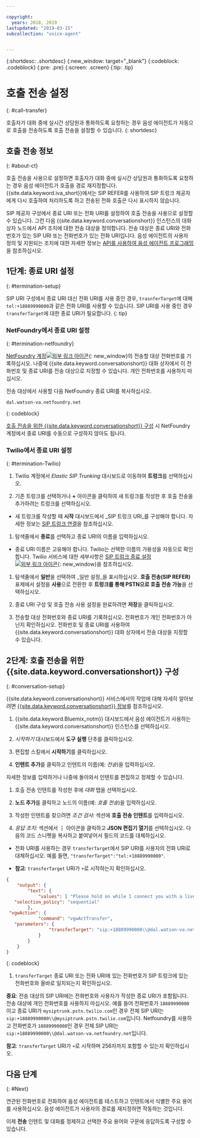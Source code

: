 ```yaml
---

copyright:
  years: 2018, 2019
lastupdated: "2019-03-15"
subcollection: "voice-agent"


---
```


{:shortdesc: .shortdesc}
{:new_window: target="_blank"}
{:codeblock: .codeblock}
{:pre: .pre}
{:screen: .screen}
{:tip: .tip}


# 호출 전송 설정
{: #call-transfer}

호출자가 대화 중에 실시간 상담원과 통화하도록 요청하는 경우 음성 에이전트가 자동으로 호출을 전송하도록 호출 전송을 설정할 수 있습니다.
{: shortdesc}

## 호출 전송 정보
{: #about-ct}

호출 전송을 사용으로 설정하면 호출자가 대화 중에 실시간 상담원과 통화하도록 요청하는 경우 음성 에이전트가 호출을 경로 재지정합니다. {{site.data.keyword.iva_short}}에서는 SIP REFER를 사용하여 SIP 트렁크 제공자에게 다시 호출하여 처리하도록 하고 전송된 전화 호출은 다시 표시하지 않습니다.

SIP 제공자 구성에서 종료 URI 또는 전화 URI를 설정하여 호출 전송을 사용으로 설정할 수 있습니다. 그런 다음 {{site.data.keyword.conversationshort}} 인스턴스의 대화 상자 노드에서 API 조치에 대한 전송 대상을 정의합니다. 전송 대상은 종료 URI와 전화번호가 있는 SIP URI 또는 전화번호가 있는 전화 URI입니다. 음성 에이전트의 사용자 정의 및 지원되는 조치에 대한 자세한 정보는 [API를 사용하여 음성 에이전트 프로그래밍](/docs/services/voice-agent?topic=voice-agent-api)을 참조하십시오.

## 1단계: 종료 URI 설정
{: #termination-setup}

SIP URI 구성에서 종료 URI 대신 전화 URI를 사용 중인 경우, `trasnferTarget`에 대해 `tel:+18889990000`과 같은 전화 URI를 사용할 수 있습니다. SIP URI를 사용 중인 경우 `transferTarget`에 대한 종료 URI가 필요합니다.
{: tip}

### NetFoundry에서 종료 URI 설정
{: #termination-netfoundry}

[NetFoundry 계정![외부 링크 아이콘](../../icons/launch-glyph.svg "외부 링크 아이콘")](https://watson.netfoundry.io/watson-login){: new_window}의 전송할 대상 전화번호를 기록하십시오. 나중에 {{site.data.keyword.conversationshort}} 대화 상자에서 이 전화번호 및 종료 URI를 전송 대상으로 지정할 수 있습니다. 개인 전화번호를 사용하지 마십시오.

전송 대상에서 사용할 다음 NetFoundry 종료 URI를 복사하십시오.

```
dal.watson-va.netfoundry.net
```
{: codeblock}

[호출 전송을 위한 {{site.data.keyword.conversationshort}} 구성](#conversation-setup) 시 NetFoundry 계정에서 종료 URI를 수동으로 구성하지 않아도 됩니다.

### Twilio에서 종료 URI 설정
{: #termination-Twilio}

1. Twilio 계정에서 _Elastic SIP Trunking_ 대시보드로 이동하여 **트렁크**를 선택하십시오.

1. 기존 트렁크를 선택하거나 **+** 아이콘을 클릭하여 새 트렁크를 작성한 후 호출 전송을 추가하려는 트렁크를 선택하십시오.

  * 새 트렁크를 작성할 때 **시작** 대시보드에서 _SIP 트렁크 URI_를 구성해야 합니다.  자세한 정보는 [SIP 트렁크 연결](/docs/services/voice-agent?topic=voice-agent-connect)을 참조하십시오.

1. 탐색줄에서 **종료**를 선택하고 종료 URI의 이름을 입력하십시오.

  * 종료 URI 이름은 고유해야 합니다. Twilio는 선택한 이름의 가용성을 자동으로 확인합니다. Twilio 서비스에 대한 세부사항은 [SIP 트렁크 종료 설정 ![외부 링크 아이콘](../../icons/launch-glyph.svg "외부 링크 아이콘")](https://www.twilio.com/docs/api/sip-trunking/getting-started#termination){: new_window}을 참조하십시오.

1. 탐색줄에서 **일반**을 선택하여 _일반 설정_을 표시하십시오. **호출 전송(SIP REFER)** 표제에서 설정을 **사용**으로 전환한 후 **트렁크를 통해 PSTN으로 호출 전송 가능**을 선택하십시오.

1. 종료 URI 구성 및 호출 전송 사용 설정을 완료하려면 **저장**을 클릭하십시오.

1. 전송할 대상 전화번호와 종료 URI를 기록하십시오. 전화번호가 개인 전화번호가 아닌지 확인하십시오. 전화번호 및 종료 URI를 사용하여 {{site.data.keyword.conversationshort}} 대화 상자에서 전송 대상을 지정할 수 있습니다.


## 2단계: 호출 전송을 위한 {{site.data.keyword.conversationshort}} 구성
{: #conversation-setup}

{{site.data.keyword.conversationshort}} 서비스에서의 작업에 대해 자세히 알아보려면 [{{site.data.keyword.conversationshort}} 정보](/docs/services/assistant?topic=assistant-index#indext)를 참조하십시오.

1. {{site.data.keyword.Bluemix_notm}} 대시보드에서 음성 에이전트가 사용하는 {{site.data.keyword.conversationshort}} 인스턴스를 선택하십시오.

1. _시작하기_ 대시보드에서 **도구 실행** 단추를 클릭하십시오.

1. 편집할 스킬에서 **시작하기**를 클릭하십시오.

1. **인텐트 추가**를 클릭하고 인텐트의 이름(예: _전송_)을 입력하십시오.

  자세한 정보를 입력하거나 나중에 돌아와서 인텐트를 편집하고 정제할 수 있습니다.

1. 호출 전송 인텐트를 작성한 후에 _대화_ 탭을 선택하십시오.

1. **노드 추가**를 클릭하고 노드의 이름(예: _호출 전송_)을 입력하십시오.

1. 작성한 인텐트를 찾으려면 _조건 검사:_ 섹션에 **호출 전송 인텐트**를 입력하십시오.

1. _응답 조치:_ 섹션에서 **&vellip;** 아이콘을 클릭하고 **JSON 편집기 열기**를 선택하십시오. 다음의 코드 스니펫을 복사하고 붙여넣어서 필드의 코드를 대체하십시오.

  * 전화 URI를 사용하는 경우 `transferTarget`에서 SIP URI를 사용자의 전화 URI로 대체하십시오. 예를 들면, `"transferTarget":"tel:+18889990000"`.

  * **참고**: `transferTarget` URI가 `+`로 시작하는지 확인하십시오.

  ```json
  {
      "output": {
          "text": {
              "values": [ "Please hold on while I connect you with a live agent." ],
     "selection_policy": "sequential"
          },
   "vgwAction": {
              "command": "vgwActTransfer",
     "parameters": {
                  "transferTarget": "sip:+18889990000\\@dal.watson-va.netfoundry.net"
              }
          }
      }
  }
  ```
  {: codeblock}

1. `transferTarget` 종료 URI 또는 전화 URI에 있는 전화번호가 SIP 트렁크에 있는 전화번호와 올바로 일치되는지 확인하십시오.

**중요**: 전송 대상의 SIP URI에는 전화번호와 사용자가 작성한 종료 URI가 포함됩니다. 전송 대상에 개인 전화번호를 사용하지 마십시오. 예를 들어 전화번호가 `18889990000`이고 종료 URI가 `mysiptrunk.pstn.twilio.com`인 경우 전체 SIP URI는 `sip:+18889990000\\@mysiptrunk.pstn.twilio.com`입니다. Netfoundry를 사용하고 전화번호가 `18889990000`인 경우 전체 SIP URI는 `sip:+18889990000\\@dal.watson-va.netfoundry.net`입니다.

**참고**: `transferTarget` URI가 `+`로 시작하며 256자까지 포함할 수 있는지 확인하십시오. 

## 다음 단계
{: #Next}

연관된 전화번호로 전화하여 음성 에이전트를 테스트하고 인텐트에서 식별한 주요 용어를 사용하십시오. 음성 에이전트가 사용자의 경로를 재지정하면 작동하는 것입니다.

이제 **전송** 인텐트 및 대화를 정제하고 선택한 주요 용어와 구문에 응답하도록 구성할 수 있습니다.
